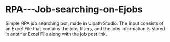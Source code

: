 # RPA---Job-searching-on-Ejobs
Simple RPA job searching bot, made in Uipath Studio.
The input consists of an Excel File that contains the jobs filters, and the jobs information is stored in another Excel File along with the job post link.
